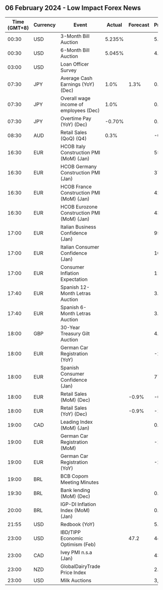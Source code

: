 ## 06 February 2024 - Low Impact Forex News

| Time (GMT+8) | Currency | Event | Actual | Forecast | Previous |
|------|----------|-------|--------|----------|----------|
| 00:30 | USD | 3-Month Bill Auction | 5.235% |  | 5.210% |
| 00:30 | USD | 6-Month Bill Auction | 5.045% |  | 4.985% |
| 03:00 | USD | Loan Officer Survey |  |  |  |
| 07:30 | JPY | Average Cash Earnings (YoY) (Dec) | 1.0% | 1.3% | 0.2% |
| 07:30 | JPY | Overall wage income of employees (Dec) | 1.0% |  | 0.7% |
| 07:30 | JPY | Overtime Pay (YoY) (Dec) | -0.70% |  | 0.90% |
| 08:30 | AUD | Retail Sales (QoQ) (Q4) | 0.3% |  | -0.1% |
| 16:30 | EUR | HCOB Italy Construction PMI (MoM) (Jan) |  |  | 55.2 |
| 16:30 | EUR | HCOB Germany Construction PMI (Jan) |  |  | 37.0 |
| 16:30 | EUR | HCOB France Construction PMI (MoM) (Jan) |  |  | 42.6 |
| 16:30 | EUR | HCOB Eurozone Construction PMI (MoM) (Jan) |  |  | 43.6 |
| 17:00 | EUR | Italian Business Confidence (Jan) |  |  | 95.4 |
| 17:00 | EUR | Italian Consumer Confidence (Jan) |  |  | 106.7 |
| 17:00 | EUR | Consumer Inflation Expectation |  |  | 11.9 |
| 17:40 | EUR | Spanish 12-Month Letras Auction |  |  | 3.293% |
| 17:40 | EUR | Spanish 6-Month Letras Auction |  |  | 3.580% |
| 18:00 | GBP | 30-Year Treasury Gilt Auction |  |  | 4.430% |
| 18:00 | EUR | German Car Registration (YoY) |  |  | -23.0% |
| 18:00 | EUR | Spanish Consumer Confidence (Jan) |  |  | 77.6 |
| 18:00 | EUR | Retail Sales (MoM) (Dec) |  | -0.9% | -0.3% |
| 18:00 | EUR | Retail Sales (YoY) (Dec) |  | -0.9% | -1.1% |
| 19:00 | CAD | Leading Index (MoM) (Jan) |  |  | 0.05% |
| 19:00 | EUR | German Car Registration (MoM) |  |  | -1.6% |
| 19:00 | EUR | German Car Registration (YoY) |  |  | -23.0% |
| 19:00 | BRL | BCB Copom Meeting Minutes |  |  |  |
| 19:30 | BRL | Bank lending (MoM) (Dec) |  |  | 0.9% |
| 20:00 | BRL | IGP-DI Inflation Index (MoM) (Jan) |  |  | 0.64% |
| 21:55 | USD | Redbook (YoY) |  |  | 5.0% |
| 23:00 | USD | IBD/TIPP Economic Optimism (Feb) |  | 47.2 | 44.7 |
| 23:00 | CAD | Ivey PMI n.s.a (Jan) |  |  | 43.7 |
| 23:00 | NZD | GlobalDairyTrade Price Index |  |  | 2.3% |
| 23:00 | USD | Milk Auctions |  |  | 3,493.0 |
